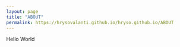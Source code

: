 ```yaml
---
layout: page
title: "ABOUT"
permalink: https://hrysovalanti.github.io/hryso.github.io/ABOUT
---
```

Hello World
